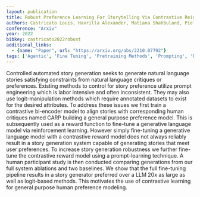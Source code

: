 ```yaml
---
layout: publication
title: Robust Preference Learning For Storytelling Via Contrastive Reinforcement Learning
authors: Castricato Louis, Havrilla Alexander, Matiana Shahbuland, Pieler Michael, Ye Anbang, Yang Ian, Frazier Spencer, Riedl Mark
conference: "Arxiv"
year: 2022
bibkey: castricato2022robust
additional_links:
  - {name: "Paper", url: "https://arxiv.org/abs/2210.07792"}
tags: ['Agentic', 'Fine Tuning', 'Pretraining Methods', 'Prompting', 'Reinforcement Learning', 'Security', 'Training Techniques']
---
```

Controlled automated story generation seeks to generate natural language stories satisfying constraints from natural language critiques or preferences. Existing methods to control for story preference utilize prompt engineering which is labor intensive and often inconsistent. They may also use logit-manipulation methods which require annotated datasets to exist for the desired attributes. To address these issues we first train a contrastive bi-encoder model to align stories with corresponding human critiques named CARP building a general purpose preference model. This is subsequently used as a reward function to fine-tune a generative language model via reinforcement learning. However simply fine-tuning a generative language model with a contrastive reward model does not always reliably result in a story generation system capable of generating stories that meet user preferences. To increase story generation robustness we further fine-tune the contrastive reward model using a prompt-learning technique. A human participant study is then conducted comparing generations from our full system ablations and two baselines. We show that the full fine-tuning pipeline results in a story generator preferred over a LLM 20x as large as well as logit-based methods. This motivates the use of contrastive learning for general purpose human preference modeling.
